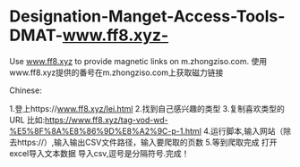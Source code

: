 # Designation-Manget-Access-Tools-DMAT-www.ff8.xyz-
Use www.ff8.xyz to provide magnetic links on m.zhongziso.com. 使用www.ff8.xyz提供的番号在m.zhongziso.com上获取磁力链接

Chinese:

1.登上https://www.ff8.xyz/lei.html
2.找到自己感兴趣的类型
3.复制喜欢类型的URL 比如:https://www.ff8.xyz/tag-vod-wd-%E5%8F%8A%E8%86%9D%E8%A2%9C-p-1.html
4.运行脚本,输入网站（除去https://）,输入输出CSV文件路径，输入要爬取的页数
5.等到爬取完成 打开excel导入文本数据 导入csv,逗号是分隔符号.完成！

